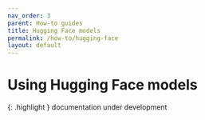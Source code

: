 ```yaml
---
nav_order: 3
parent: How-to guides
title: Hugging Face models
permalink: /how-to/hugging-face
layout: default
---
```

# Using Hugging Face models

{: .highlight }
documentation under development
